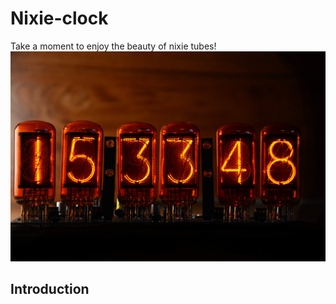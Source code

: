 # Nixie-clock

Take a moment to enjoy the beauty of nixie tubes! ![alt text](Photos/DSC_0183_edited_comprimed.jpg "Nixie clock")

## Introduction


